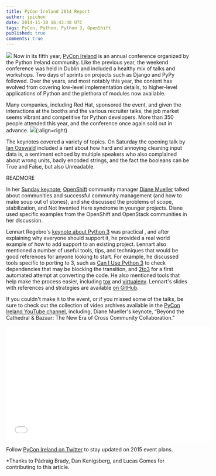 ```yaml
---
title: PyCon Ireland 2014 Report
author: jpichon
date: 2014-11-10 16:43:40 UTC
tags: PyCon, Python, Python 3, OpenShift
published: true
comments: true
---
```


![](blog/pyconie-logo.jpg) Now in its fifth year, [PyCon Ireland](http://python.ie/pycon/2014) is an annual conference organized by the Python Ireland community. Like the previous year, the weekend conference was held in Dublin and included a healthy mix of talks and workshops. Two days of sprints on projects such as Django and PyPy followed. Over the years, and most notably this year, the content has evolved from covering low-level implementation details, to higher-level applications of Python and the plethora of modules now available. 

Many companies, including Red Hat, sponsored the event, and given the interactions at the booths and the various recruiter talks, the job market seems vibrant and competitive for Python developers. More than 350 people attended this year, and the conference once again sold out in advance. ![](blog/pyconie_keynote.jpg){:align=right}

The keynotes covered a variety of topics. On Saturday the opening talk by [Ian Ozswald](http://youtu.be/V1HkaTQYN54) included a rant about how hard and annoying cleaning input data is, a sentiment echoed by multiple speakers who also complained about wrong units, badly encoded strings, and the fact the booleans can be True and False, but also Unreadable. 

READMORE

In her [Sunday keynote](http://youtu.be/Hqy5Yks09ZQ), [OpenShift](https://www.openshift.com/) community manager [Diane Mueller](https://twitter.com/pythondj) talked about communities and successful community management  (and how to make soup out of stones), and she discussed the problems of scope, stabilization, and Not Invented Here syndrome in younger projects. Diane used specific examples from the OpenShift and OpenStack communities in  her discussion. 

Lennart Regebro's [keynote about Python 3](http://youtu.be/Tm_q5KPLaGk) was practical , and after explaining why everyone should support it, he provided a real world example of how to add  support to an existing project. Lennart also mentioned a number of useful tools, tips, and techniques that would be good references for anyone looking to start. For example, he discussed tools specific to porting to 3, such as [Can I Use Python 3](https://caniusepython3.com/) to check dependencies that may be blocking the transition, and [2to3](http://python3porting.com/2to3.html) for a first automated attempt at converting the code. He also mentioned tools that help make the process easier, including [tox](https://tox.readthedocs.org/en/latest/) and [virtualenv](http://virtualenv.readthedocs.org/en/latest/). Lennart's slides with references and strategies are available [on GitHub](https://github.com/regebro/BigBad3).

If you couldn't make it to the event, or if you missed some of the talks, be sure to check out the collection of video archives available in the [PyCon Ireland YouTube channel](https://www.youtube.com/user/pyconireland), including, Diane Mueller's keynote, “Beyond the Cathedral & Bazaar: The New Era of Cross Community Collaboration."

<iframe width="560" height="315" src="//www.youtube.com/embed/Hqy5Yks09ZQ?list=PLedkOvWdiOl3BQCpHphyslI3_vtpHRuj3" frameborder="0" allowfullscreen></iframe>

Follow [PyCon Ireland on Twitter](https://twitter.com/pyconireland) to stay updated on 2015 event plans.

*Thanks to Pádraig Brady, Dan Kenigsberg, and Lucas Gomes for contributing to this article.